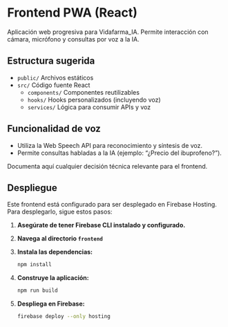 # Frontend PWA (React)

Aplicación web progresiva para Vidafarma_IA. Permite interacción con cámara, micrófono y consultas por voz a la IA.

## Estructura sugerida
- `public/` Archivos estáticos
- `src/` Código fuente React
  - `components/` Componentes reutilizables
  - `hooks/` Hooks personalizados (incluyendo voz)
  - `services/` Lógica para consumir APIs y voz

## Funcionalidad de voz
- Utiliza la Web Speech API para reconocimiento y síntesis de voz.
- Permite consultas habladas a la IA (ejemplo: “¿Precio del ibuprofeno?”).

Documenta aquí cualquier decisión técnica relevante para el frontend.

## Despliegue

Este frontend está configurado para ser desplegado en Firebase Hosting. Para desplegarlo, sigue estos pasos:

1.  **Asegúrate de tener Firebase CLI instalado y configurado.**

2.  **Navega al directorio `frontend`**

3.  **Instala las dependencias:**

    ```bash
    npm install
    ```

4.  **Construye la aplicación:**

    ```bash
    npm run build
    ```

5.  **Despliega en Firebase:**

    ```bash
    firebase deploy --only hosting
    ``` 